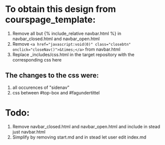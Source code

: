 # To obtain this design from courspage_template:
1. Remove all but {% include_relative navbar.html %} in navbar_closed.html and navbar_open.html
2. Remove `<a href="javascript:void(0)" class="closebtn" onclick="closeNav()">&times;</a>` from navbar.html
3. Replace _includes/css.html in the target repository with the corresponding css here

## The changes to the css were:
1. all occurences of "sidenav"
2. css between #top-box and #fagundertittel 

# Todo:
1. Remove  navbar_closed.html and navbar_open.html and include in stead just navbar.html
2. Simplify by removing start.md and in stead let user edit index.md
   
